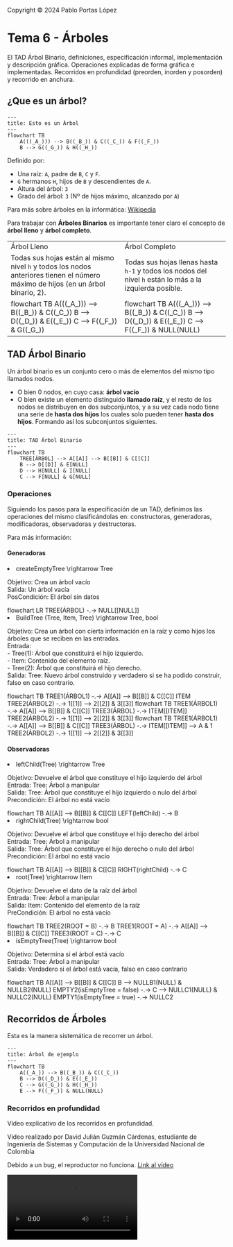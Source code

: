 <!--
SPDX-FileCopyrightText: 2024 Pablo Portas López <pablo.portas@udc.es>

SPDX-License-Identifier: CC-BY-NC-4.0
-->

<web-summary rel="tldr"/>

<tip>Copyright © 2024 Pablo Portas López</tip>

# Tema 6 - Árboles

<tldr id="tldr">

El TAD Árbol Binario, definiciones, especificación informal, implementación y descripción gráfica. Operaciones
explicadas de forma gráfica e implementadas. Recorridos en profundidad (preorden, inorden y posorden) y recorrido en
anchura.

</tldr>

## ¿Que es un árbol?

```mermaid
---
title: Esto es un Árbol
---
flowchart TB
    A(((_A_))) --> B((_B_)) & C((_C_)) & F((_F_))
    B --> G((_G_)) & H((_H_))
```

Definido por:

- Una raíz: `A`, padre de `B`, `C` y `F`.
- `G` hermanos `H`, hijos de `B` y descendientes de `A`.
- Altura del árbol: `3`
- Grado del árbol: `3` (Nº de hijos máximo, alcanzado por `A`)

<note>

Para más sobre árboles en la informática: [Wikipedia](https://es.wikipedia.org/wiki/Arbol_(informatica))

</note>

Para trabajar con **Árboles Binarios** es importante tener claro el concepto de **árbol lleno** y **árbol completo**.

<table>
<tr><td>Árbol Lleno</td><td>Árbol Completo</td></tr>
<tr><td>
<control>Todas sus hojas están al mismo nivel</control> <code>h</code> y todos los nodos anteriores
tienen el <control>número máximo de hijos</control> (en un árbol binario, 2).
</td><td>
<control>Todas sus hojas llenas hasta</control> <code>h-1</code> y <control>todos los nodos del nivel</control> <code>h</code> están lo más a la <control>izquierda</control> posible.
</td></tr>
<tr><td> 
<code-block lang="mermaid">
flowchart TB
A(((_A_))) --&gt; B((_B_)) &amp; C((_C_))
B --&gt; D((_D_)) &amp; E((_E_))
C --&gt; F((_F_)) &amp; G((_G_))
</code-block>
</td><td>
<code-block lang="mermaid">
flowchart TB
A(((_A_))) --&gt; B((_B_)) &amp; C((_C_))
B --&gt; D((_D_)) &amp; E((_E_))
C --&gt; F((_F_)) &amp; NULL(NULL)
</code-block>
</td></tr>
</table>

## TAD Árbol Binario

Un árbol binario es un conjunto cero o más de elementos del mismo tipo llamados nodos.

- O bien 0 nodos, en cuyo casa: **árbol vacío**
- O bien existe un elemento distinguido **llamado raíz**, y el resto de los nodos se distribuyen en dos subconjuntos, y
  a su
  vez cada nodo tiene una serie de **hasta dos hijos** los cuales solo pueden tener **hasta dos hijos**. Formando así
  los
  subconjuntos siguientes.

```mermaid
---
title: TAD Árbol Binario
---
flowchart TB
    TREE[ÁRBOL] --> A[[A]] --> B[[B]] & C[[C]]
    B --> D[[D]] & E[NULL]
    D --> H[NULL] & I[NULL]
    C --> F[NULL] & G[NULL]
```

### Operaciones

Siguiendo los pasos para la especificación de un TAD, definimos las operaciones del mismo clasificándolas en:
constructoras, generadoras, modificadoras, observadoras y destructoras.

<note>

Para más información: [](Tema-1-Tipos-Abstractos-de-Datos-TAD.md#especificaci-n-de-un-tad)

</note>

#### Generadoras

<list>
<li>
<code-block lang="tex"> createEmptyTree \rightarrow Tree </code-block><br/>
<p>
Objetivo: Crea un árbol vacío<br/>
Salida: Un árbol vacía<br/>
PosCondición: El árbol sin datos<br/>
</p>
<code-block lang="mermaid">
flowchart LR
    TREE(ÁRBOL) -.-&gt; NULL[[NULL]]
</code-block>
<code-block lang="c" src="./Ejemplos/Tema_6/createEmptyTree.c" collapsible="true" collapsed-title="Mostrar implementación"/>
</li>
<li>
<code-block lang="tex"> BuildTree (Tree, Item, Tree) \rightarrow Tree, bool </code-block><br/>
<p>
Objetivo: Crea un árbol con cierta información en la raíz y como hijos los árboles que se reciben en las entradas.<br/>
Entrada: <br/>
- Tree(1): Árbol que constituirá el hijo izquierdo.<br/>
- Item: Contenido del elemento raíz.<br/>
- Tree(2): Árbol que constituirá el hijo derecho.<br/>
Salida: Tree: Nuevo árbol construido y verdadero si se ha podido construir, falso en caso contrario.<br/>
</p>
<code-block lang="mermaid">
flowchart TB
TREE1(ÁRBOL1) -.-&gt; A[[A]] --&gt; B[[B]] &amp; C[[C]]
ITEM
TREE2(ÁRBOL2) -.-&gt; 1[[1]] --&gt; 2[[2]] &amp; 3[[3]]
</code-block>
<code-block lang="mermaid">
flowchart TB
TREE1(ÁRBOL1) -.-&gt; A[[A]] --&gt; B[[B]] &amp; C[[C]]
TREE3(ÁRBOL) -.-&gt; ITEM[[ITEM]]
TREE2(ÁRBOL2) -.-&gt; 1[[1]] --&gt; 2[[2]] &amp; 3[[3]]
</code-block>
<code-block lang="mermaid">
flowchart TB
TREE1(ÁRBOL1) -.-&gt; A[[A]] --&gt; B[[B]] &amp; C[[C]]
TREE3(ÁRBOL) -.-&gt; ITEM[[ITEM]] --&gt; A &amp; 1
TREE2(ÁRBOL2) -.-&gt; 1[[1]] --&gt; 2[[2]] &amp; 3[[3]]
</code-block>
<code-block lang="c" src="./Ejemplos/Tema_6/buildTree.c" collapsible="true" collapsed-title="Mostrar implementación"/>
</li>
</list>

#### Observadoras

<list>
<li>
<code-block lang="tex"> leftChild(Tree) \rightarrow Tree </code-block><br/>
<p>
Objetivo: Devuelve el árbol que constituye el hijo izquierdo del árbol<br/>
Entrada: Tree: Árbol a manipular<br/>
Salida: Tree: Árbol que constituye el hijo izquierdo o nulo del árbol<br/>
Precondición: El árbol no está vacío<br/>
</p>
<code-block lang="mermaid">
flowchart TB
  A[[A]] --&gt; B[[B]] &amp; C[[C]]
  LEFT(leftChild) -.-&gt; B
</code-block>
<code-block lang="c" src="./Ejemplos/Tema_6/leftChild.c" collapsible="true" collapsed-title="Mostrar implementación"/>
</li>
<li>
<code-block lang="tex"> rightChild(Tree) \rightarrow bool </code-block><br/>
<p>
Objetivo: Devuelve el árbol que constituye el hijo derecho del árbol<br/>
Entrada: Tree: Árbol a manipular<br/>
Salida: Tree: Árbol que constituye el hijo derecho o nulo del árbol<br/>
Precondición: El árbol no está vacío<br/>
</p>
<code-block lang="mermaid">
flowchart TB
  A[[A]] --&gt; B[[B]] &amp; C[[C]]
  RIGHT(rightChild) -.-&gt; C
</code-block>
<code-block lang="c" src="./Ejemplos/Tema_6/rightChild.c" collapsible="true" collapsed-title="Mostrar implementación"/>
</li>
<li>
<code-block lang="tex"> root(Tree) \rightarrow Item </code-block><br/>
<p>
Objetivo: Devuelve el dato de la raíz del árbol<br/>
Entrada: Tree: Árbol a manipular<br/>
Salida: Item: Contenido del elemento de la raíz<br/>
PreCondición: El árbol no está vacío<br/>
</p>
<code-block lang="mermaid">
flowchart TB
  TREE2(ROOT = B) -.-&gt; B
  TREE1(ROOT = A) -.-&gt; A[[A]] --&gt; B[[B]] &amp; C[[C]]
  TREE3(ROOT = C) -.-&gt; C
</code-block>
<code-block lang="c" src="./Ejemplos/Tema_6/root.c" collapsible="true" collapsed-title="Mostrar implementación"/>
</li>
<li>
<code-block lang="tex"> isEmptyTree(Tree) \rightarrow bool </code-block><br/>
<p>
Objetivo: Determina si el árbol está vacío<br/>
Entrada: Tree: Árbol a manipular<br/>
Salida: Verdadero si el árbol está vacía, falso en caso contrario<br/>
</p>
<code-block lang="mermaid">
flowchart TB
  A[[A]] --&gt; B[[B]] &amp; C[[C]]
  B --&gt; NULLB1(NULL) &amp; NULLB2(NULL)
  EMPTY2(isEmptyTree = false) -.-&gt; C --&gt; NULLC1(NULL) &amp; NULLC2(NULL)
  EMPTY1(isEmptyTree = true) -.-&gt; NULLC2
</code-block>
<code-block lang="c" src="./Ejemplos/Tema_6/isEmptyTree.c" collapsible="true" collapsed-title="Mostrar implementación"/>
</li>
</list>

## Recorridos de Árboles

<note>
Esta es la manera sistemática de recorrer un árbol.
</note>

```mermaid
---
title: Árbol de ejemplo
---
flowchart TB
    A((_A_)) --> B((_B_)) & C((_C_))
    B --> D((_D_)) & E((_E_))
    C --> G((_G_)) & H((_H_))
    E --> F((_F_)) & NULL(NULL)
```

### Recorridos en profundidad

Vídeo explicativo de los recorridos en profundidad.

<tip>

Vídeo realizado por David Julián Guzmán Cárdenas, estudiante de Ingeniería de Sistemas y Computación de la Universidad
Nacional de Colombia

</tip>

<warning>

Debido a un bug, el reproductor no funciona. [Link al vídeo](https://youtu.be/95CgVIsOxLA?si=xT7m6D4k92DadqFb)

</warning>

<video src="https://www.youtube.com/watch?v=95CgVIsOxLA"/>

<note>
En los dibujos no ha sido representado la totalidad del recorrido, solo una idea general del movimiento.
</note>

#### Preorden (R | ID)

- (R) Raíz
- (I) Izquierdo
- (D) Derecho

```mermaid
flowchart TB
    RECORRIDO[A, B, D, E, F, C, G, H]
    A((_A_)) --> B((_B_)) & C((_C_))
    A -. " (R) " .-> A
    B --> D((_D_)) & E((_E_))
    D --> NULL3(NULL) & NULL4(NULL)
    C --> G((_G_)) & H((_H_))
    E --> F((_F_)) & NULL(NULL)
    A -. " (I) " .-> B -. " (R) " .-> B -. " (I) " .-> D
    D -. " (R) " .-> D -. " (I) " .-> NULL3 -.-> D -. " (D) " .-> NULL4
    NULL4 -.-> D -.-> B -. " (D) " .-> E -. " (R) " .-> E -. " etc " .-> F 
```

#### Inorden (I | R | D)

- (I) Izquierdo
- (R) Raíz
- (D) Derecho

```mermaid
flowchart TB
    RECORRIDO[D, B, F, E, A, G, C, H]
    A((_A_)) --> B((_B_)) & C((_C_))
    B --> D((_D_)) & E((_E_))
    D --> NULL3(NULL) & NULL4(NULL)
    C --> G((_G_)) & H((_H_))
    E --> F((_F_)) & NULL(NULL)
    A -. " (I) " .-> B -. " (I) " .-> D -. " (R) " .-> D
    D -. " (I) " .-> NULL3 -.-> D -.-> B -. " (R) " .-> B
    B -. " (D) " .-> E -. " etc " .-> F
```

#### Posorden (ID | R)

- (I) Izquierdo
- (D) Derecho
- (R) Raíz

```mermaid
flowchart TB
    RECORRIDO[D, F, E, B, G, H, C, A]
    A((_A_)) --> B((_B_)) & C((_C_))
    B --> D((_D_)) & E((_E_))
    D --> NULL3(NULL) & NULL4(NULL)
    C --> G((_G_)) & H((_H_))
    E --> F((_F_)) & NULL(NULL)
    A -. " (I) " .-> B -. " (I) " .-> D -. " (I) " .-> NULL3
    NULL3 -.-> D -. " (D) " .-> NULL4 -.-> D -. " (R) " .-> D
    D -.-> B -. " (D) " .-> E -. " etc " .-> F
```

### Recorrido en anchura

```mermaid
flowchart TB
    RECORRIDO[A, B, C, D, E, F, G, H, F]
    A((_A_)) --> B((_B_)) & C((_C_))
    B --> D((_D_)) & E((_E_))
    C --> G((_G_)) & H((_H_))
    E --> F((_F_)) & NULL(NULL)

    subgraph 1
        A
    end
    subgraph 2
        B & C
    end
    subgraph 3
        D & E & G & H
    end
    subgraph 4
        F & NULL
    end
```


